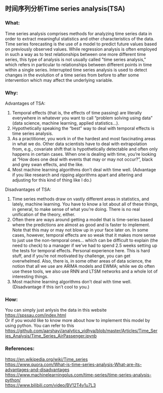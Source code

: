 ## 时间序列分析Time series analysis(TSA)

### What:
Time series analysis comprises methods for analyzing time series data in order to extract meaningful statistics and other characteristics of the data. Time series forecasting is the use of a model to predict future values based on previously observed values. While regression analysis is often employed in such a way as to test relationships between one more different time series, this type of analysis is not usually called "time series analysis," which refers in particular to relationships between different points in time within a single series. Interrupted time series analysis is used to detect changes in the evolution of a time series from before to after some intervention which may affect the underlying variable.<br/>

### Why:
Advantages of TSA:
1. Temporal effects (that is, the effects of time passing) are literally everywhere in whatever you want to call “problem solving using data” (data science, machine learning, applied statistics…).
2. Hypothetically speaking the “best” way to deal with temporal effects is time series analysis.
3. As a practitioner, you work in of the hardest and most fascinating areas in what we do. Other data scientists have to deal with extrapolation from, e.g., covariate shift that is hypothetically detectable and often only happens in certain cases. When one is dealing with time, you’re looking at “How does one deal with events that may or may not occur?”, black and grey swan effects, and the like.
4. Most machine learning algorithms don’t deal with time well. (Advantage if you like research and ripping algorithms apart and altering and adjusting for this kind of thing like I do.)

Disadvantages of TSA:
1. Time series methods draw on vastly different areas in statistics, and lately, machine learning. You have to know a lot about all of these things, in general, to make sense of what you’re doing. There is no real unification of the theory, either.
2. Often there are ways around getting a model that is time-series based where the predictions are almost as good and is faster to implement. Note that this may or may not blow up in your face later on. In some cases, however, temporal effects are so weak that it makes more sense to just use the non-temporal ones… which can be difficult to explain (the need to check) to a manager if we’ve had to spend 2.5 weeks setting up the tests for temporal effects. Personal experience here.
This is hard stuff, and if you’re not motivated by challenge, you can get overwhelmed. Also, there is, in some other areas of data science, the notion that all we use are ARIMA models and EWMA; while we do often use these tools, we also use RNN and LTSM networks and a whole lot of interesting things.
3. Most machine learning algorithms don’t deal with time well. (Disadvantage if this isn’t cool to you.)

### How:
You can simply just anlysis the data in this website https://spssau.com/index.html<br/>
Or if you would like to know more about how to implement this model by using python. You can refer to this https://github.com/aarshayj/analytics_vidhya/blob/master/Articles/Time_Series_Analysis/Time_Series_AirPassenger.ipynb<br/>

### References:
https://en.wikipedia.org/wiki/Time_series<br/>
https://www.quora.com/What-is-time-series-analysis-What-are-its-advantages-and-disadvantages<br/>
https://www.machinelearningplus.com/time-series/time-series-analysis-python/<br/>
https://www.bilibili.com/video/BV12T4y1u7L3<br/>

